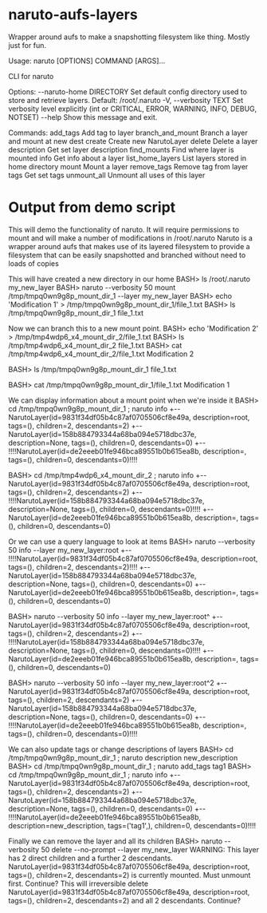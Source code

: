 naruto-aufs-layers
==================

Wrapper around aufs to make a snapshotting filesystem like thing. Mostly just for fun. 

Usage: naruto [OPTIONS] COMMAND [ARGS]...

  CLI for naruto

Options:
  --naruto-home DIRECTORY  Set default config directory used to store and
                           retrieve layers. Default: /root/.naruto
  -V, --verbosity TEXT     Set verbosity level explicitly (int or CRITICAL,
                           ERROR, WARNING, INFO, DEBUG, NOTSET)
  --help                   Show this message and exit.

Commands:
  add_tags          Add tag to layer
  branch_and_mount  Branch a layer and mount at new dest
  create            Create new NarutoLayer
  delete            Delete a layer
  description       Get set layer description
  find_mounts       Find where layer is mounted
  info              Get info about a layer
  list_home_layers  List layers stored in home directory
  mount             Mount a layer
  remove_tags       Remove tag from layer
  tags              Get set tags
  unmount_all       Unmount all uses of this layer

Output from demo script
=======================
This will demo the functionality of naruto. It will require permissions to mount and will make a number of modifications in /root/.naruto
Naruto is a wrapper around aufs that makes use of its layered filesystem to provide a filesystem that can be easily snapshotted and branched without need to loads of copies

This will have created a new directory in our home
BASH> ls /root/.naruto
my_new_layer
BASH> naruto --verbosity 50 mount /tmp/tmpq0wn9g8p_mount_dir_1 --layer my_new_layer
BASH> echo 'Modification 1' > /tmp/tmpq0wn9g8p_mount_dir_1/file_1.txt
BASH> ls /tmp/tmpq0wn9g8p_mount_dir_1
file_1.txt

Now we can branch this to a new mount point.
BASH> echo 'Modification 2' > /tmp/tmp4wdp6_x4_mount_dir_2/file_1.txt
BASH> ls /tmp/tmp4wdp6_x4_mount_dir_2
file_1.txt
BASH> cat /tmp/tmp4wdp6_x4_mount_dir_2/file_1.txt
Modification 2

BASH> ls /tmp/tmpq0wn9g8p_mount_dir_1
file_1.txt

BASH> cat /tmp/tmpq0wn9g8p_mount_dir_1/file_1.txt
Modification 1

We can display information about a mount point when we're inside it
BASH> cd /tmp/tmpq0wn9g8p_mount_dir_1 ; naruto info
+-- NarutoLayer(id=9831f34df05b4c87af0705506cf8e49a, description=root, tags=(), children=2, descendants=2)
  +-- NarutoLayer(id=158b884793344a68ba094e5718dbc37e, description=None, tags=(), children=0, descendants=0)
  +-- !!!!NarutoLayer(id=de2eeeb01fe946bca89551b0b615ea8b, description=, tags=(), children=0, descendants=0)!!!!

BASH> cd /tmp/tmp4wdp6_x4_mount_dir_2 ; naruto info
+-- NarutoLayer(id=9831f34df05b4c87af0705506cf8e49a, description=root, tags=(), children=2, descendants=2)
  +-- !!!!NarutoLayer(id=158b884793344a68ba094e5718dbc37e, description=None, tags=(), children=0, descendants=0)!!!!
  +-- NarutoLayer(id=de2eeeb01fe946bca89551b0b615ea8b, description=, tags=(), children=0, descendants=0)

Or we can use a query language to look at items
BASH> naruto --verbosity 50 info --layer my_new_layer:root
+-- !!!!NarutoLayer(id=9831f34df05b4c87af0705506cf8e49a, description=root, tags=(), children=2, descendants=2)!!!!
  +-- NarutoLayer(id=158b884793344a68ba094e5718dbc37e, description=None, tags=(), children=0, descendants=0)
  +-- NarutoLayer(id=de2eeeb01fe946bca89551b0b615ea8b, description=, tags=(), children=0, descendants=0)

BASH> naruto --verbosity 50 info --layer my_new_layer:root^
+-- NarutoLayer(id=9831f34df05b4c87af0705506cf8e49a, description=root, tags=(), children=2, descendants=2)
  +-- !!!!NarutoLayer(id=158b884793344a68ba094e5718dbc37e, description=None, tags=(), children=0, descendants=0)!!!!
  +-- NarutoLayer(id=de2eeeb01fe946bca89551b0b615ea8b, description=, tags=(), children=0, descendants=0)

BASH> naruto --verbosity 50 info --layer my_new_layer:root^2
+-- NarutoLayer(id=9831f34df05b4c87af0705506cf8e49a, description=root, tags=(), children=2, descendants=2)
  +-- NarutoLayer(id=158b884793344a68ba094e5718dbc37e, description=None, tags=(), children=0, descendants=0)
  +-- !!!!NarutoLayer(id=de2eeeb01fe946bca89551b0b615ea8b, description=, tags=(), children=0, descendants=0)!!!!

We can also update tags or change descriptions of layers
BASH> cd /tmp/tmpq0wn9g8p_mount_dir_1 ; naruto description new_description
BASH> cd /tmp/tmpq0wn9g8p_mount_dir_1 ; naruto add_tags tag1
BASH> cd /tmp/tmpq0wn9g8p_mount_dir_1 ; naruto info
+-- NarutoLayer(id=9831f34df05b4c87af0705506cf8e49a, description=root, tags=(), children=2, descendants=2)
  +-- NarutoLayer(id=158b884793344a68ba094e5718dbc37e, description=None, tags=(), children=0, descendants=0)
  +-- !!!!NarutoLayer(id=de2eeeb01fe946bca89551b0b615ea8b, description=new_description, tags=('tag1',), children=0, descendants=0)!!!!

Finally we can remove the layer and all its children
BASH> naruto --verbosity 50 delete --no-prompt --layer my_new_layer
WARNING: This layer has 2 direct children and a further 2 descendants.
NarutoLayer(id=9831f34df05b4c87af0705506cf8e49a, description=root, tags=(), children=2, descendants=2) is currently mounted. Must unmount first. Continue?
This will irreversible delete NarutoLayer(id=9831f34df05b4c87af0705506cf8e49a, description=root, tags=(), children=2, descendants=2) and all 2 descendants. Continue?
